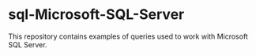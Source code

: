 # sql-Microsoft-SQL-Server
 This repository contains examples of queries used to work with Microsoft SQL Server.

